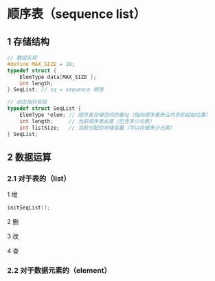 # 顺序表（sequence list）

## 1 存储结构

```c
// 数组实现
#define MAX_SIZE = 10;
typedef struct {
    ElemType data[MAX_SIZE ];
    int length;
} SeqList; // sq = sequence 顺序
```

```c
// 动态指针实现
typedef struct SeqList {
    ElemType *elem; // 顺序表存储空间的基址（指向顺序表所占内存的起始位置）
    int length;     // 当前顺序表长度（包含多少元素）
    int listSize;   // 当前分配的存储容量（可以存储多少元素）
} SeqList;
```

## 2 数据运算

### 2.1 对于表的（list）

1 增

```c
initSeqList();
```

2 删

3 改

4 查

### 2.2 对于数据元素的（element）

